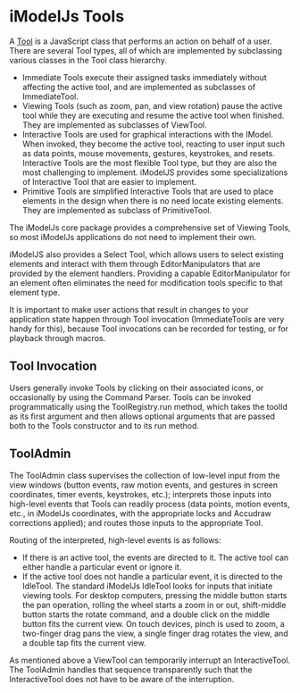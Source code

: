 # iModelJs Tools

A [Tool]($imodeljs-frontend) is a JavaScript class that performs an action on behalf of a user. There are several Tool types, all of which are implemented by subclassing various classes in the Tool class hierarchy.

* Immediate Tools execute their assigned tasks immediately without affecting the active tool, and are implemented as subclasses of ImmediateTool.
* Viewing Tools (such as zoom, pan, and view rotation) pause the active tool while they are executing and resume the active tool when finished. They are implemented as subclasses of ViewTool.
* Interactive Tools are used for graphical interactions with the IModel. When invoked, they become the active tool, reacting to user input such as data points, mouse movements, gestures, keystrokes, and resets. Interactive Tools are the most flexible Tool type, but they are also the most challenging to implement. iModelJS provides some specializations of Interactive Tool that are easier to implement.
* Primitive Tools are simplified Interactive Tools that are used to place elements in the design when there is no need locate existing elements. They are implemented as subclass of PrimitiveTool.

The iModelJs core package provides a comprehensive set of Viewing Tools, so most iModelJs applications do not need to implement their own.

iModelJS also provides a Select Tool, which allows users to select existing elements and interact with them through EditorManipulators that are provided by the element handlers. Providing a capable EditorManipulator for an element often eliminates the need for  modification tools specific to that element type.

It is important to make user actions that result in changes to your application state happen through Tool invocation (ImmediateTools are very handy for this), because Tool invocations can be recorded for testing, or for playback through macros.

## Tool Invocation

Users generally invoke Tools by clicking on their associated icons, or occasionally by using the Command Parser. Tools can be invoked programmatically using the ToolRegistry.run method, which takes the toolId as its first argument and then allows optional arguments that are passed both to the Tools constructor and to its run method.

## ToolAdmin

The ToolAdmin class supervises the collection of low-level input from the view windows (button events, raw motion events, and gestures in screen coordinates, timer events, keystrokes, etc.); interprets those inputs into high-level events that Tools can readily process (data points, motion events, etc., in iModelJs coordinates, with the appropriate locks and Accudraw corrections applied); and routes those inputs to the appropriate Tool.

Routing of the interpreted, high-level events is as follows:

* If there is an active tool, the events are directed to it. The active tool can either handle a particular event or ignore it.
* If the active tool does not handle a particular event, it is directed to the IdleTool. The standard iModelJs IdleTool looks for inputs that initiate viewing tools. For desktop computers, pressing the middle button starts the pan operation, rolling the wheel starts a zoom in or out, shift-middle button starts the rotate command, and a double click on the middle button fits the current view. On touch devices, pinch is used to zoom, a two-finger drag pans the view, a single finger drag rotates the view, and a double tap fits the current view.

As mentioned above a ViewTool can temporarily interrupt an InteractiveTool. The ToolAdmin handles that sequence transparently such that the InteractiveTool does not have to be aware of the interruption.
